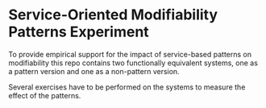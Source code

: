 # Service-Oriented Modifiability Patterns Experiment

To provide empirical support for the impact of service-based patterns on modifiability this repo contains two functionally equivalent systems, one as a pattern version and one as a non-pattern version.

Several exercises have to be performed on the systems to measure the effect of the patterns.
